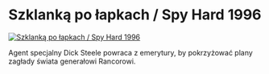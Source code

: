 Szklanką po łapkach / Spy Hard 1996 
=============
[![Szklanką po łapkach / Spy Hard 1996 ](http://vidos.pl/images/player.gif)](http://vidos.pl/szklanka-po-lapkach-spy-hard-1996)

 Agent specjalny Dick Steele powraca z emerytury, by pokrzyżować plany zagłady świata generałowi Rancorowi.

